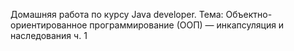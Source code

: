 Домашняя работа по курсу Java developer. Тема: Объектно-ориентированное программирование (ООП) — инкапсуляция и наследования ч. 1
